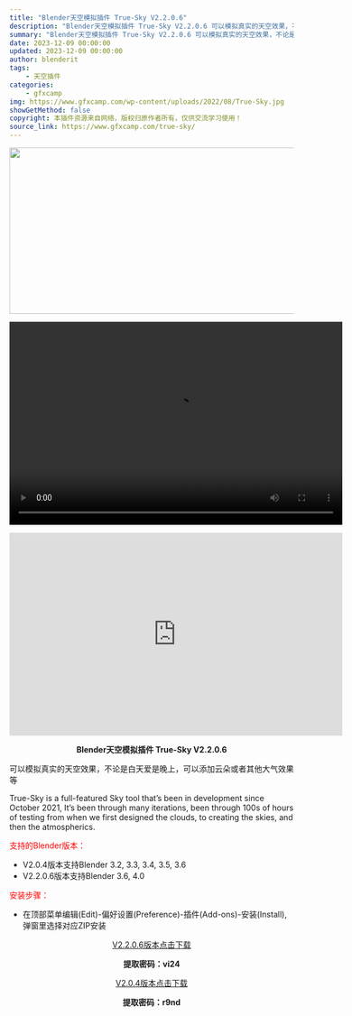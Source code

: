 ```yaml
---
title: "Blender天空模拟插件 True-Sky V2.2.0.6"
description: "Blender天空模拟插件 True-Sky V2.2.0.6 可以模拟真实的天空效果，不论是白天爱是晚上，可以添加云朵或者其他大气效果等 True-Sky is a full-featured Sk..."
summary: "Blender天空模拟插件 True-Sky V2.2.0.6 可以模拟真实的天空效果，不论是白天爱是晚上，可以添加云朵或者其他大气效果等 True-Sky is a full-featured Sk..."
date: 2023-12-09 00:00:00
updated: 2023-12-09 00:00:00
author: blenderit
tags: 
    - 天空插件
categories:
    - gfxcamp
img: https://www.gfxcamp.com/wp-content/uploads/2022/08/True-Sky.jpg
showGetMethod: false
copyright: 本插件资源来自网络，版权归原作者所有，仅供交流学习使用！
source_link: https://www.gfxcamp.com/true-sky/
---
```

<div><p><img decoding="async" class="aligncenter size-full wp-image-105834" src="https://www.gfxcamp.com/wp-content/uploads/2022/08/True-Sky.jpg" data-src="https://www.gfxcamp.com/wp-content/uploads/2022/08/True-Sky.jpg" alt="" width="590" height="295" data-srcset="https://www.gfxcamp.com/wp-content/uploads/2022/08/True-Sky.jpg 590w, https://www.gfxcamp.com/wp-content/uploads/2022/08/True-Sky-150x75.jpg 150w" data-sizes="(max-width: 590px) 100vw, 590px"><br>
</p><center><div style="width: 590px;" class="wp-video"><!--[if lt IE 9]><script>document.createElement('video');</script><![endif]-->
<video class="wp-video-shortcode" id="video-105833-1" width="590" height="360" preload="true" controls="controls"><source type="video/mp4" src="http://cloud.video.taobao.com/play/u/null/p/1/e/6/t/1/434265020306.mp4?_=1"></source><a href="http://cloud.video.taobao.com/play/u/null/p/1/e/6/t/1/434265020306.mp4">http://cloud.video.taobao.com/play/u/null/p/1/e/6/t/1/434265020306.mp4</a></video></div></center><p style="text-align: center;"><iframe loading="lazy" src="https://player.youku.com/embed/XNTg5MTczMDM4OA==" width="590" height="360" frameborder="0" allowfullscreen="allowfullscreen" data-mce-fragment="1"></iframe></p><p style="text-align: center;"><strong>Blender天空模拟插件 True-Sky V2.2.0.6</strong></p><p>可以模拟真实的天空效果，不论是白天爱是晚上，可以添加云朵或者其他大气效果等</p><p>True-Sky is a full-featured Sky tool that’s been in development since October 2021, It’s been through many iterations, been through 100s of hours of testing from when we first designed the clouds, to creating the skies, and then the atmospherics.</p><p style="text-align: left;"><span style="color: #ff0000;">支持的Blender版本：</span></p><ul>
<li style="text-align: left;">V2.0.4版本支持Blender 3.2, 3.3, 3.4, 3.5, 3.6</li>
<li>V2.2.0.6版本支持Blender 3.6, 4.0</li>
</ul><p style="text-align: left;"><span style="color: #ff0000;">安装步骤：</span></p><ul>
<li>在顶部菜单编辑(Edit)-偏好设置(Preference)-插件(Add-ons)-安装(Install),弹窗里选择对应ZIP安装</li>
</ul><p style="text-align: center;"><a class="maxbutton-3 maxbutton maxbutton-baidu" target="_blank" rel="noopener" href="https://pan.baidu.com/s/1YqngrOZYVmYparpf1UCqYQ?pwd=vi24"><span class="mb-text">V2.2.0.6版本点击下载</span></a></p><p style="text-align: center;"><strong>提取密码：vi24</strong></p><p style="text-align: center;"><a class="maxbutton-3 maxbutton maxbutton-baidu" target="_blank" rel="noopener" href="https://pan.baidu.com/s/1Ww4LT_K851Dsakhfg1nOZA?pwd=r9nd"><span class="mb-text">V2.0.4版本点击下载</span></a></p><p style="text-align: center;"><strong>提取密码：r9nd</strong></p></div>